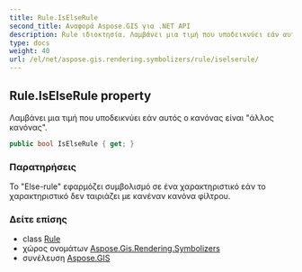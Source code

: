 ```yaml
---
title: Rule.IsElseRule
second_title: Αναφορά Aspose.GIS για .NET API
description: Rule ιδιοκτησία. Λαμβάνει μια τιμή που υποδεικνύει εάν αυτός ο κανόνας είναι άλλος κανόνας.
type: docs
weight: 40
url: /el/net/aspose.gis.rendering.symbolizers/rule/iselserule/
---
```

## Rule.IsElseRule property

Λαμβάνει μια τιμή που υποδεικνύει εάν αυτός ο κανόνας είναι "άλλος κανόνας".

```csharp
public bool IsElseRule { get; }
```

### Παρατηρήσεις

Το "Else-rule" εφαρμόζει συμβολισμό σε ένα χαρακτηριστικό εάν το χαρακτηριστικό δεν ταιριάζει με κανέναν κανόνα φίλτρου.

### Δείτε επίσης

* class [Rule](../)
* χώρος ονομάτων [Aspose.Gis.Rendering.Symbolizers](../../rule/)
* συνέλευση [Aspose.GIS](../../../)


